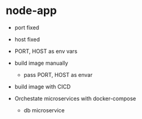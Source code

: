 # node-app

* port fixed
* host fixed

* PORT, HOST as env vars

* build image manually
    - pass PORT, HOST as envar

* build image with CICD

* Orchestate microservices with docker-compose
    - db microservice